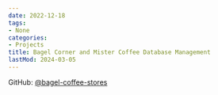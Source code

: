 ```yaml
---
date: 2022-12-18
tags:
- None
categories:
- Projects
title: Bagel Corner and Mister Coffee Database Management
lastMod: 2024-03-05
---
```

GitHub: [@bagel-coffee-stores](https://github.com/wonyoung-jang/bagel-coffee-stores)
